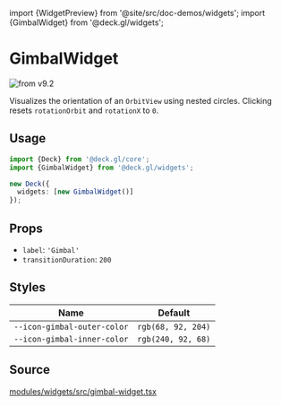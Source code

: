 import {WidgetPreview} from '@site/src/doc-demos/widgets';
import {GimbalWidget} from '@deck.gl/widgets';

# GimbalWidget

<img src="https://img.shields.io/badge/from-v9.2-green.svg?style=flat-square" alt="from v9.2" />

Visualizes the orientation of an `OrbitView` using nested circles. Clicking resets `rotationOrbit` and `rotationX` to `0`.

## Usage

<WidgetPreview cls={GimbalWidget}/>

```ts
import {Deck} from '@deck.gl/core';
import {GimbalWidget} from '@deck.gl/widgets';

new Deck({
  widgets: [new GimbalWidget()]
});
```

## Props

- `label`: `'Gimbal'`
- `transitionDuration`: `200`

## Styles

| Name | Default |
| ---- | ------- |
| `--icon-gimbal-outer-color` | `rgb(68, 92, 204)` |
| `--icon-gimbal-inner-color` | `rgb(240, 92, 68)` |

## Source

[modules/widgets/src/gimbal-widget.tsx](https://github.com/visgl/deck.gl/tree/master/modules/widgets/src/gimbal-widget.tsx)
